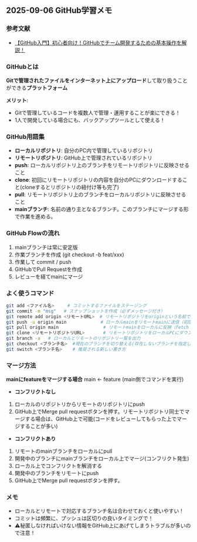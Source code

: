 ## 2025-09-06 GitHub学習メモ

### 参考文献
- [【GitHub入門】初心者向け！GitHubでチーム開発するための基本操作を解説！](https://youtu.be/Dz95iUNt-fg?si=1zuZ5R5OZOUEDOKn)

### GitHubとは
**Gitで管理されたファイルをインターネット上にアップロード**して取り扱うことができる**プラットフォーム**

**メリット**: 
- Gitで管理しているコードを複数人で管理・運用することが楽にできる！
- 1人で開発している場合にも、バックアップツールとして使える！

### GitHub用語集
- **ローカルリポジトリ**: 自分のPC内で管理しているリポジトリ
- **リモートリポジトリ**: GitHub上で管理されているリポジトリ
- **push**: ローカルリポジトリ上のブランチをリモートリポジトリに反映させること
- **clone**: 初回にリモートリポジトリの内容を自分のPCにダウンロードすること(cloneするとリポジトリの紐付け等も完了)
- **pull**: リモートリポジトリ上のブランチをローカルリポジトリに反映させること
- **mainブランチ**: 名前の通り主となるブランチ。このブランチにマージする形で作業を進める。

### GitHub Flowの流れ
1. mainブランチは常に安定版
2. 作業ブランチを作成 (git checkout -b feat/xxx)
3. 作業して commit / push
4. GitHubでPull Requestを作成
5. レビューを経てmainにマージ

### よく使うコマンド
```bash
git add <ファイル名>     # コミットするファイルをステージング
git commit -m "msg"   # スナップショットを作成（必ずメッセージ付き）
git remote add origin <リモートURL>  # リモートリポジトリをoriginという名前で登録
git push -u origin main             # ローカルmainをリモートmainに送信（初回のみ -u 必須）
git pull origin main                 # リモートmainをローカルに反映（fetch + mergeを同時に行う）
git clone <リモートリポジトリURL>       # リモートリポジトリをローカルPCにダウンロード
git branch -a   # ローカルとリモートのリポジトリ一覧を出力
git checkout <ブランチ名>  #現在のブランチを切り替える(存在しないブランチを指定した場合、新しいブランチを作成する、古い書き方)
git switch <ブランチ名>    # 推奨される新しい書き方
```

### マージ方法
**mainにfeatureをマージする場合**
main ← feature (main側でコマンドを実行)

- **コンフリクトなし**
1. ローカルのリポジトリからリモートのリポジトリにpush
2. GitHub上でMerge pull requestボタンを押す。リモートリポジトリ同士でマージする場合は、GitHub上で可能(コードをレビューしてもらった上でマージすることが多い)

- **コンフリクトあり**
1. リモートのmainブランチをローカルにpull
2. 開発中のブランチにmainブランチをローカル上でマージ(コンフリクト発生)
3. ローカル上でコンフリクトを解消する
4. 開発中のブランチをリモートにpush
5. GitHub上でMerge pull requestボタンを押す。

### メモ
- ローカルとリモートで対応するブランチ名は合わせておくと使いやすい！
- コミットは頻繁に、プッシュは区切りの良いタイミングで！
- ⚠️秘匿しなければいけない情報をGitHub上にあげてしまうトラブルが多いので注意！